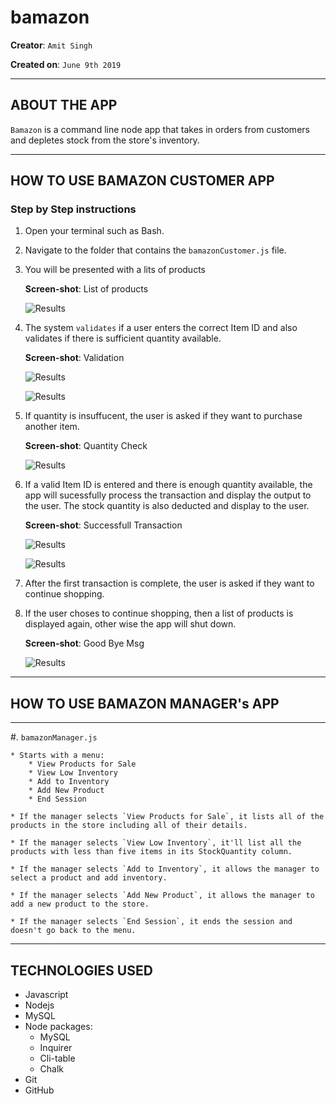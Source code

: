 # bamazon

**Creator**: `Amit Singh`

**Created on**: `June 9th 2019`

- - -

## ABOUT THE APP
`Bamazon` is a command line node app that takes in orders from customers and depletes stock from the store's inventory. 
- - -

## HOW TO USE BAMAZON CUSTOMER APP

### **Step by Step instructions**

1. Open your terminal such as Bash.
2. Navigate to the folder that contains the `bamazonCustomer.js` file. 
3. You will be presented with a lits of products  

    **Screen-shot**: List of products
    
    ![Results](/screenshots/listproducts.PNG)

4. The system `validates` if a user enters the correct Item ID and also validates if there is sufficient quantity available.

    **Screen-shot**: Validation
    
    ![Results](/screenshots/validation1.PNG)

    ![Results](/screenshots/validation2.PNG)
    

5. If quantity is insuffucent, the user is asked if they want to purchase another item.

    **Screen-shot**: Quantity Check

    ![Results](/screenshots/validation3.PNG)

6. If a valid Item ID is entered and there is enough quantity available, the app will sucessfully process the transaction and display the output to the user. The stock quantity is also deducted and display to the user.

    **Screen-shot**: Successfull Transaction
    
    ![Results](/screenshots/success1.PNG)

    ![Results](/screenshots/success2.PNG)

7. After the first transaction is complete, the user is asked if they want to continue shopping. 
8. If the user choses to continue shopping, then a list of products is displayed again, other wise the app will shut down.

    **Screen-shot**: Good Bye Msg
    
    ![Results](/screenshots/thankyou.PNG)

- - -
## HOW TO USE BAMAZON MANAGER's APP
-----------------------

#. `bamazonManager.js`

    * Starts with a menu:
        * View Products for Sale
        * View Low Inventory
        * Add to Inventory
        * Add New Product
        * End Session

    * If the manager selects `View Products for Sale`, it lists all of the products in the store including all of their details.

    * If the manager selects `View Low Inventory`, it'll list all the products with less than five items in its StockQuantity column.

    * If the manager selects `Add to Inventory`, it allows the manager to select a product and add inventory.

    * If the manager selects `Add New Product`, it allows the manager to add a new product to the store.

    * If the manager selects `End Session`, it ends the session and doesn't go back to the menu.

-----------------------
## TECHNOLOGIES USED
* Javascript
* Nodejs
* MySQL
* Node packages:
    * MySQL
    * Inquirer
    * Cli-table
    * Chalk
* Git
* GitHub